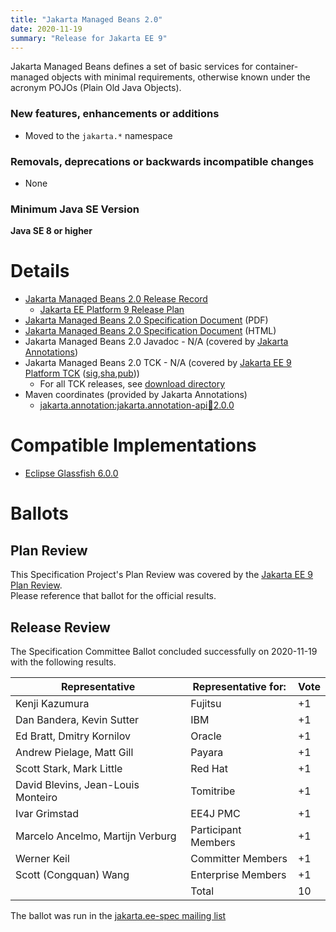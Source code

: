 ```yaml
---
title: "Jakarta Managed Beans 2.0"
date: 2020-11-19
summary: "Release for Jakarta EE 9"
---
```

Jakarta Managed Beans defines a set of basic services for container-managed objects
with minimal requirements, otherwise known under the acronym POJOs (Plain Old Java Objects).

### New features, enhancements or additions
<!-- List here -->
* Moved to the `jakarta.*` namespace

### Removals, deprecations or backwards incompatible changes
<!-- List here -->
* None

### Minimum Java SE Version
<!-- Specify the minimum required Java SE version for this specification -->
**Java SE 8 or higher**

# Details

* [Jakarta Managed Beans 2.0 Release Record](https://projects.eclipse.org/projects/ee4j.jakartaee-platform/releases/managed-beans-2.0)
  * [Jakarta EE Platform 9 Release Plan](https://jakartaee.github.io/platform/jakartaee9/JakartaEE9ReleasePlan)
* [Jakarta Managed Beans 2.0 Specification Document](./jakarta-managed-beans-spec-2.0.pdf) (PDF)
* [Jakarta Managed Beans 2.0 Specification Document](./jakarta-managed-beans-spec-2.0.html) (HTML)
* Jakarta Managed Beans 2.0 Javadoc - N/A (covered by [Jakarta Annotations](https://jakarta.ee/specifications/annotations/2.0/))
* Jakarta Managed Beans 2.0 TCK - N/A  (covered by [Jakarta EE 9 Platform TCK](https://download.eclipse.org/jakartaee/platform/9/jakarta-jakartaeetck-9.0.0.zip) ([sig](https://download.eclipse.org/jakartaee/platform/9/jakarta-jakartaeetck-9.0.0.zip.sig),[sha](https://download.eclipse.org/jakartaee/platform/9/jakarta-jakartaeetck-9.0.0.zip.sha256),[pub](https://jakarta.ee/specifications/jakartaee-spec-committee.pub)))
  * For all TCK releases, see [download directory](https://download.eclipse.org/jakartaee/platform/9/)
* Maven coordinates (provided by Jakarta Annotations)
  * [jakarta.annotation:jakarta.annotation-api:jar:2.0.0](https://central.sonatype.com/artifact/jakarta.annotation/jakarta.annotation-api/2.0.0/jar)

# Compatible Implementations

* [Eclipse Glassfish 6.0.0](https://projects.eclipse.org/projects/ee4j.glassfish/downloads)

# Ballots

## Plan Review

[//]: # (For Jakarta EE 9, the Platform Plan Review covered 95% of the Specification Projects.  For those Projects, just use the following statement in this Plan Review section:)

This Specification Project's Plan Review was covered by the [Jakarta EE 9 Plan Review](https://jakarta.ee/specifications/platform/9/).  
Please reference that ballot for the official results.

[//]: # (If your Project was required to do a standalone Plan Review...  You'll need to perform an official Plan Review ballot and record the results here.)

## Release Review

The Specification Committee Ballot concluded successfully on 2020-11-19 with the following results.

| Representative                                 | Representative for: | Vote |
|------------------------------------------------|---------------------|------|
| Kenji Kazumura	                             | Fujitsu	           |+1 |
| Dan Bandera, Kevin Sutter                      |	IBM	               |+1 |
| Ed Bratt, Dmitry Kornilov	                     | Oracle              |+1 |
| Andrew Pielage, Matt Gill                      |	Payara	           |+1 |
| Scott Stark, Mark Little	                     | Red Hat	           |+1 |
| David Blevins, Jean-Louis Monteiro             |	Tomitribe	       |+1 |
| Ivar Grimstad	                                 | EE4J PMC	           |+1 |
| Marcelo Ancelmo, Martijn Verburg	             |Participant Members  |+1 |
| Werner Keil	                                 |Committer Members	   |+1 |
| Scott (Congquan) Wang	                         |Enterprise Members   |+1 |
|                                                | Total               | 10  |

The ballot was run in the [jakarta.ee-spec mailing list](https://www.eclipse.org/lists/jakarta.ee-spec/msg01267.html)
